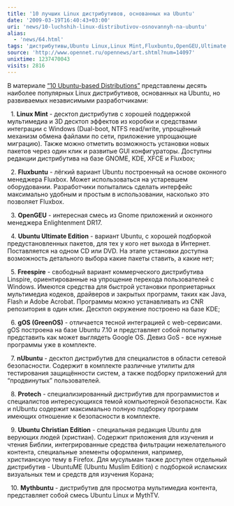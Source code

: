 ```yaml
---
title: '10 лучших Linux дистрибутивов, основанных на Ubuntu'
date: '2009-03-19T16:40:43+03:00'
uri: 'news/10-luchshih-linux-distributivov-osnovannyh-na-ubuntu'
alias: 
  - 'news/64.html'
tags: 'дистрибутивы,Ubuntu Linux,Linux Mint,Fluxbuntu,OpenGEU,Ultimate Edition,Mythbuntu,OpenGEU,Freespire,gOS,Christian Edition,nUbuntu'
source: 'http://www.opennet.ru/opennews/art.shtml?num=14097'
unixtime: 1237470043
visits: 2816
---
```

В материале [“10 Ubuntu-based Distributions”](http://news.softpedia.com/news/Top-10-Ubuntu-based-Distributions-78211.shtmlTop) представлены десять наиболее популярных Linux дистрибутивов, основанных на Ubuntu, но развиваемых независимыми разработчиками:

  1. **Linux Mint** \- десктоп дистрибутив с хорошей поддержкой мультимедиа и 3D десктоп эффектов из коробки и средствами интеграции с Windows (Dual-boot, NTFS read/write, упрощённый механизм обмена файлами по сети, приложение упрощающие миграцию). Также можно отметить возможность установки новых пакетов через один клик и развитые GUI конфигураторы. Доступны редакции дистрибутива на базе GNOME, KDE, XFCE и Fluxbox;

  2. **Fluxbuntu** - лёгкий вариант Ubuntu построенный на основе оконного менеджера Fluxbox. Может использоваться на устаревшем оборудовании. Разработчики попытались сделать интерфейс максимально удобным и простым в использовании, насколько это позволяет Fluxbox.

  3. **OpenGEU** - интересная смесь из Gnome приложений и оконного менеджера Enlightenment DR17.

  4. **Ubuntu Ultimate Edition** - вариант Ubuntu, с хорошей подборкой предустановленных пакетов, для тех у кого нет выхода в Интернет. Поставляется на одном CD или DVD. На этапе установки доступна возможность детального выбора какие пакеты ставить, а какие нет;

  5. **Freespire** - свободный вариант коммерческого дистрибутива Linspire, ориентированные на упрощение перехода пользователей с Windows. Имеются средства для быстрой установки проприетарных мультимедиа кодеков, драйверов и закрытых программ, таких как Java, Flash и Adobe Acrobat. Программы можно устанавливать из CNR репозитория в один клик. Десктоп окружение построено на базе KDE;

  6. **gOS (GreenOS)** - отличается тесной интеграцией с web-сервисами. gOS построена на базе Ubuntu 7.10 и представляет собой попытку представить как может выглядеть Google OS. Девиз GoS - все нужные программы уже в комплекте.

  7. **nUbuntu** - десктоп дистрибутив для специалистов в области сетевой безопасности. Содержит в комплекте различные утилиты для тестирования защищённости систем, а также подборку приложений для “продвинутых” пользователей.

  8. **Protech** - специализированный дистрибутив для программистов и специалистов интересующихся темой компьютерной безопасности. Как и nUbuntu содержит максимально полную подборку программ имеющих отношение к безопасности в комплекте.

  9. **Ubuntu Christian Edition** - специальная редакция Ubuntu для верующих людей (христиан). Содержит приложения для изучения и чтения Библии, интегрированные средства фильтрации нежелательного контента, специальные элементы оформления, например, христианскую тему в Firefox. Для мусульман также доступен отдельный дистрибутив - UbuntuME (Ubuntu Muslim Edition) с подборкой исламских визуальных тем и средств для изучения Корана;

  10. **Mythbuntu** - дистрибутив для просмотра мультимедиа контента, представляет собой смесь Ubuntu Linux и MythTV.
